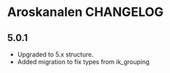 # Aroskanalen CHANGELOG

## 5.0.1

* Upgraded to 5.x structure.
* Added migration to fix types from ik_grouping
